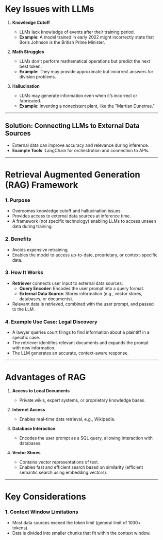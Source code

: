 # Key Issues with LLMs

1. **Knowledge Cutoff**
   - LLMs lack knowledge of events after their training period.
   - **Example**: A model trained in early 2022 might incorrectly state that Boris Johnson is the British Prime Minister.

2. **Math Struggles**
   - LLMs don't perform mathematical operations but predict the next best token.
   - **Example**: They may provide approximate but incorrect answers for division problems.

3. **Hallucination**
   - LLMs may generate information even when it’s incorrect or fabricated.
   - **Example**: Inventing a nonexistent plant, like the "Martian Dunetree."

---

## Solution: Connecting LLMs to External Data Sources

- External data can improve accuracy and relevance during inference.
- **Example Tools**: LangChain for orchestration and connection to APIs.

---

# Retrieval Augmented Generation (RAG) Framework

### 1. Purpose
- Overcomes knowledge cutoff and hallucination issues.
- Provides access to external data sources at inference time.
- A framework (not specific technology) enabling LLMs to access unseen data during training.

### 2. Benefits
- Avoids expensive retraining.
- Enables the model to access up-to-date, proprietary, or context-specific data.


### 3. How It Works
- **Retriever** connects user input to external data sources:
  - **Query Encoder**: Encodes the user prompt into a query format.
  - **External Data Source**: Stores information (e.g., vector stores, databases, or documents).
- Relevant data is retrieved, combined with the user prompt, and passed to the LLM.

### 4. Example Use Case: Legal Discovery
- A lawyer queries court filings to find information about a plaintiff in a specific case.
- The retriever identifies relevant documents and expands the prompt with new information.
- The LLM generates an accurate, context-aware response.

---

# Advantages of RAG

1. **Access to Local Documents**
   - Private wikis, expert systems, or proprietary knowledge bases.

2. **Internet Access**
   - Enables real-time data retrieval, e.g., Wikipedia.

3. **Database Interaction**
   - Encodes the user prompt as a SQL query, allowing interaction with databases.

4. **Vector Stores**
   - Contains vector representations of text.
   - Enables fast and efficient search based on similarity (efficient semantic search using embedding vectors).

---

# Key Considerations

### 1. Context Window Limitations
- Most data sources exceed the token limit (general limit of 1000+ tokens).
- Data is divided into smaller chunks that fit within the context window.

